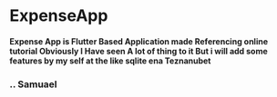 # ExpenseApp
#### Expense App is Flutter Based Application made Referencing online tutorial Obviously I Have seen A lot of thing to it But i will add some features by my self at the like sqlite ena Teznanubet 

### .. Samuael 
